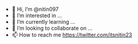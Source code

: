- 👋 Hi, I’m @nitin097
- 👀 I’m interested in ...
- 🌱 I’m currently learning ...
- 💞️ I’m looking to collaborate on ...
- 📫 How to reach me https://twitter.com/itsnitin23

<!---
nitin097/nitin097 is a ✨ special ✨ repository because its `README.md` (this file) appears on your GitHub profile.
You can click the Preview link to take a look at your changes.
--->
